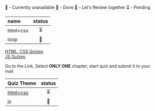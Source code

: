<!-- ❌💚💛⏳ -->
🚫 - Currently unavailable
💚 - Done
💛 - Let's Review together
⏳ - Pending


| name        | status |
| :---------- | :----: |
| html+css    |⏳      |
| loop        |🚫     |




[HTML, CSS Quizes](https://infinitejs.geojs.one/extra/quizgenerator)  
[JS Quizes](https://infinitejs.geojs.one/js/quizgenerator)

Go to the Link, Select **ONLY ONE** chapter, start quiz and submit it to your mail

| Quiz Theme            |status|
| :---------            | :----:|
| [html+css](/html+css) |    ⏳ |
| js                    | 🚫 |


